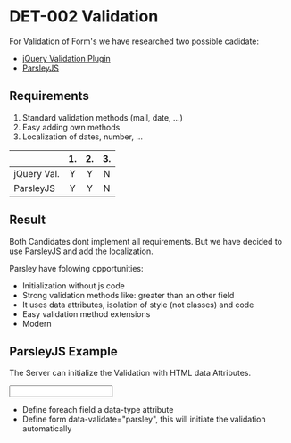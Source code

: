 # DET-002 Validation

For Validation of Form's we have researched two possible cadidate:

* [jQuery Validation Plugin](http://jqueryvalidation.org/)
* [ParsleyJS](http://parsleyjs.org/)

## Requirements

1. Standard validation methods (mail, date, ...)
1. Easy adding own methods
1. Localization of dates, number, ...

|               | 1. | 2. | 3. |
| ------------- |:--:|:--:|:--:|
| jQuery Val.   | Y  | Y  | N  |
| ParsleyJS     | Y  | Y  | N  |

## Result

Both Candidates dont implement all requirements. But we have decided to use ParsleyJS and add the localization.

Parsley have folowing opportunities:

* Initialization without js code
* Strong validation methods like: greater than an other field
* It uses data attributes, isolation of style (not classes) and code
* Easy validation method extensions
* Modern

## ParsleyJS Example

The Server can initialize the Validation with HTML data Attributes.

  <form data-validate="parsley">
      <input type="text" name="email" data-type="email" />
  </form>

* Define foreach field a data-type attribute
* Define form data-validate="parsley", this will initiate the validation automatically


